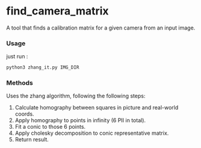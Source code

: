 # find_camera_matrix
A tool that finds a calibration matrix for a given camera from an input image.

### Usage
just run :
```bash
python3 zhang_it.py IMG_DIR 
```

### Methods
Uses the zhang algorithm, following the following steps:
1. Calculate homography between squares in picture and real-world coords.
2. Apply homography to points in infinity (6 PII in total).
3. Fit a conic to those 6 points.
4. Apply cholesky decomposition to conic representative matrix.
5. Return result.
